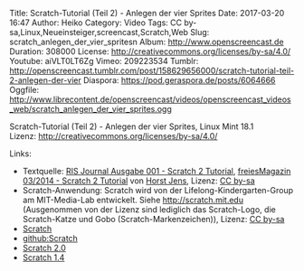 Title: Scratch-Tutorial (Teil 2) - Anlegen der vier Sprites
Date: 2017-03-20 16:47
Author: Heiko
Category: Video
Tags: CC by-sa,Linux,Neueinsteiger,screencast,Scratch,Web
Slug: scratch_anlegen_der_vier_spritesn
Album: http://www.openscreencast.de
Duration: 308000
License: http://creativecommons.org/licenses/by-sa/4.0/
Youtube: aiVLT0LT6Zg
Vimeo: 209223534
Tumblr: http://openscreencast.tumblr.com/post/158629656000/scratch-tutorial-teil-2-anlegen-der-vier
Diaspora: https://pod.geraspora.de/posts/6064666
Oggfile: http://www.librecontent.de/openscreencast/videos/openscreencast_videos_web/scratch_anlegen_der_vier_sprites.ogg

Scratch-Tutorial (Teil 2) - Anlegen der vier Sprites, Linux Mint 18.1  
Lizenz: <http://creativecommons.org/licenses/by-sa/4.0/>  
  

Links:

  * Textquelle: [RIS Journal Ausgabe 001 - Scratch 2 Tutorial](http://spielend-programmieren.at/de:ris:001), [freiesMagazin 03/2014 - Scratch 2 Tutorial](http://www.freiesmagazin.de/mobil/freiesMagazin-2014-03-bilder.html#fm_14_03_scratch2_tutorial) von [Horst Jens](http://spielend-programmieren.at/), Lizenz: [CC by-sa](http://creativecommons.org/licenses/by-sa/4.0/)
  * Scratch-Anwendung: Scratch wird von der Lifelong-Kindergarten-Group am MIT-Media-Lab entwickelt. Siehe http://scratch.mit.edu (Ausgenommen von der Lizenz sind lediglich das Scratch-Logo, die Scratch-Katze und Gobo (Scratch-Markenzeichen)), Lizenz: [CC by-sa](http://creativecommons.org/licenses/by-sa/2.0/)
  * [Scratch](https://scratch.mit.edu/)
  * [github:Scratch](https://github.com/LLK/scratch-flash)
  * [Scratch 2.0](https://scratch.mit.edu/scratch2download/)
  * [Scratch 1.4](https://scratch.mit.edu/scratch_1.4/)

